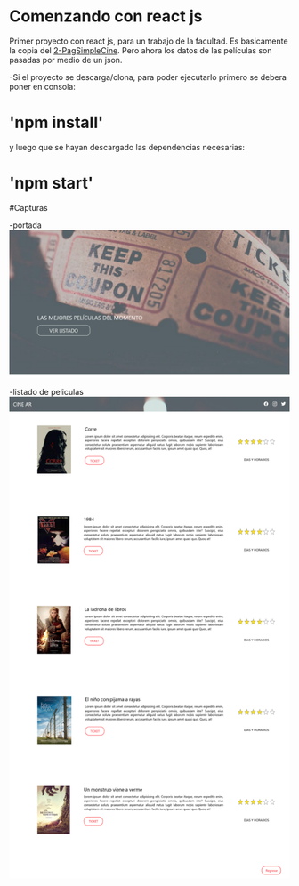 # Comenzando con react js

Primer proyecto con react js, para un trabajo de la facultad. Es basicamente la copia del [2-PagSimpleCine](https://github.com/AraMilagros/Proyectos-varios-HTML-CSS-JS/tree/main/2-PagSimpleCine). Pero ahora los datos de las películas son pasadas por medio de un json.


-Si el proyecto se descarga/clona, para poder ejecutarlo primero se debera poner en consola:

# 'npm install'

y luego que se hayan descargado las dependencias necesarias: 

# 'npm start'


#Capturas

-portada
![](./design/portada.png)

-listado de peliculas
![](./design/listado.png)

